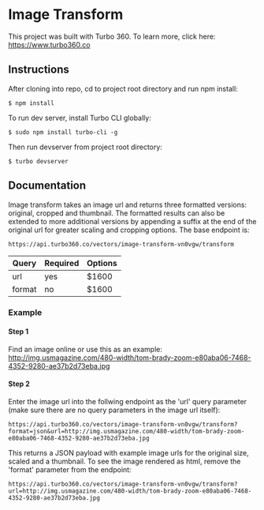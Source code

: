 # Image Transform

This project was built with Turbo 360. To learn more, click here: https://www.turbo360.co

## Instructions
After cloning into repo, cd to project root directory and run npm install:

```
$ npm install
```

To run dev server, install Turbo CLI globally:

```
$ sudo npm install turbo-cli -g
```

Then run devserver from project root directory:

```
$ turbo devserver
```

## Documentation
Image transform takes an image url and returns three formatted versions: original, cropped and thumbnail. The formatted results can also be extended to more additional versions by appending a suffix at the end of the original url for greater scaling and cropping options. The base endpoint is:

```
https://api.turbo360.co/vectors/image-transform-vn0vgw/transform
```

| Query        | Required           | Options  |
| ------------- | ------------- | ----- |
| url      | yes | $1600 | 'https://www.path-to-image.jpeg'
| format      | no | $1600 | 'json' or 'html'

### Example

#### Step 1
Find an image online or use this as an example: http://img.usmagazine.com/480-width/tom-brady-zoom-e80aba06-7468-4352-9280-ae37b2d73eba.jpg

#### Step 2
Enter the image url into the follwing endpoint as the 'url' query parameter (make sure there are no query parameters in the image url itself):

```
https://api.turbo360.co/vectors/image-transform-vn0vgw/transform?format=json&url=http://img.usmagazine.com/480-width/tom-brady-zoom-e80aba06-7468-4352-9280-ae37b2d73eba.jpg
```

This returns a JSON payload with example image urls for the original size, scaled and a thumbnail. To see the image rendered as html, remove the 'format' parameter from the endpoint:

```
https://api.turbo360.co/vectors/image-transform-vn0vgw/transform?url=http://img.usmagazine.com/480-width/tom-brady-zoom-e80aba06-7468-4352-9280-ae37b2d73eba.jpg
```
